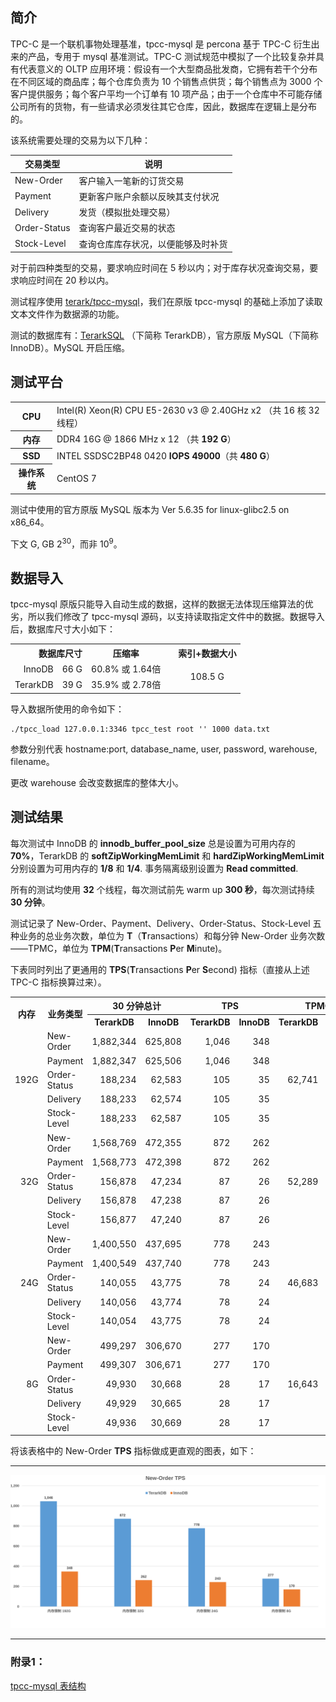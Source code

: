  ## 简介

TPC-C 是一个联机事物处理基准，tpcc-mysql 是 percona 基于 TPC-C 衍生出来的产品，专用于 mysql 基准测试。TPC-C 测试规范中模拟了一个比较复杂并具有代表意义的 OLTP 应用环境：假设有一个大型商品批发商，它拥有若干个分布在不同区域的商品库；每个仓库负责为 10 个销售点供货；每个销售点为 3000 个客户提供服务；每个客户平均一个订单有 10 项产品；由于一个仓库中不可能存储公司所有的货物，有一些请求必须发往其它仓库，因此，数据库在逻辑上是分布的。

该系统需要处理的交易为以下几种： 

| 交易类型         | 说明                |
| ------------ | ----------------- |
| New-Order    | 客户输入一笔新的订货交易      |
| Payment      | 更新客户账户余额以反映其支付状况  |
| Delivery     | 发货（模拟批处理交易）       |
| Order-Status | 查询客户最近交易的状态       |
| Stock-Level  | 查询仓库库存状况，以便能够及时补货 |

对于前四种类型的交易，要求响应时间在 5 秒以内；对于库存状况查询交易，要求响应时间在 20 秒以内。

测试程序使用 [terark/tpcc-mysql](https://github.com/Terark/tpcc-mysql)，我们在原版 tpcc-mysql 的基础上添加了读取文本文件作为数据源的功能。

测试的数据库有：[TerarkSQL](http://terark.com/docs/mysql-on-terarkdb-manual/zh-hans/installation.html) （下简称 TerarkDB），官方原版 MySQL（下简称 InnoDB）。MySQL 开启压缩。

## 测试平台
<table>
  <tr>
    <th>CPU</th>
    <td>Intel(R) Xeon(R) CPU E5-2630 v3 @ 2.40GHz x2 （共 16 核 32 线程）</td>
  </tr>
  <tr>
    <th>内存</th>
    <td>DDR4 16G @ 1866 MHz x 12 （共 <strong>192 G</strong>）</td>
  </tr>
  <tr>
    <th>SSD</th>
   <td>INTEL SSDSC2BP48 0420 <strong>IOPS 49000</strong>（共 <strong>480 G</strong>）</td>
  </tr>
  <tr>
    <th>操作系统</th>
    <td>CentOS 7</td>
  </tr>
</table>

测试中使用的官方原版 MySQL 版本为 Ver 5.6.35 for linux-glibc2.5 on x86_64。

下文 G, GB 2<sup>30</sup>，而非 10<sup>9</sup>。

## 数据导入

tpcc-mysql 原版只能导入自动生成的数据，这样的数据无法体现压缩算法的优劣，所以我们修改了 tpcc-mysql 源码，以支持读取指定文件中的数据。数据导入后，数据库尺寸大小如下：

<table>
<tr>
  <th colspan="2" align="right">数据库尺寸</th>
  <th>压缩率</th>
  <th rowspan="3"></th>
  <th>索引+数据大小</th>
</tr>
<tr>
  <td align="right">InnoDB</td>
  <td align="right">66 G</td>
  <td align="right">60.8% 或 1.64倍</td>
  <td align="center" rowspan="2">108.5 G</td>
</tr>
<tr>
  <td align="right">TerarkDB</td>
  <td align="right">39 G</td>
  <td align="right">35.9% 或 2.78倍</td>
</tr>
</table>

导入数据所使用的命令如下：

```shell
./tpcc_load 127.0.0.1:3346 tpcc_test root '' 1000 data.txt
```

参数分别代表 hostname:port, database_name, user, password, warehouse, filename。

更改 warehouse 会改变数据库的整体大小。

## 测试结果

每次测试中 InnoDB 的 **innodb_buffer_pool_size** 总是设置为可用内存的 **70%**，TerarkDB 的 **softZipWorkingMemLimit** 和 **hardZipWorkingMemLimit** 分别设置为可用内存的 **1/8** 和 **1/4**. 事务隔离级别设置为 **Read committed**.

所有的测试均使用 **32** 个线程，每次测试前先 warm up **300 秒**，每次测试持续 **30 分钟**。

测试记录了 New-Order、Payment、Delivery、Order-Status、Stock-Level 五种业务的总业务次数，单位为 **T**（**T**ransactions）和每分钟 New-Order 业务次数——TPMC，单位为 **TPM**(**T**ransactions **P**er **M**inute)。

下表同时列出了更通用的 **TPS**(**T**ransactions **P**er **S**econd) 指标（直接从上述 TPC-C 指标换算过来）。
<table>
    <tr>
        <th rowspan="2">内存</th><th rowspan="2">业务类型</th><th colspan="2">30 分钟总计</th><th colspan="2"> TPS </th><th colspan="2"> TPMC </th>
    </tr>
    <tr>
        <th>TerarkDB</th><th>InnoDB</th><th>TerarkDB</th><th>InnoDB</th><th>TerarkDB</th><th>InnoDB</th>
    </tr>
    <tr align="right">
        <td rowspan="6">192G</td>
        <td align="left">New-Order</td>
        <td>1,882,344</td>
        <td>625,808</td>
        <td>1,046</td>
        <td>348</td>
        <td rowspan="6">62,741</td>
        <td rowspan="6">20,860</td>
    </tr>
    <tr align="right">
        <td align="left">Payment</td>
        <td>1,882,347</td>
        <td>625,506</td>
        <td>1,046</td>
        <td>348</td>
    </tr>
    <tr align="right">
        <td align="left">Order-Status</td>
        <td>188,234</td>
        <td>62,583</td>
        <td>105</td>
        <td>35</td>
    </tr>
    <tr align="right">
        <td align="left">Delivery</td>
        <td>188,233</td>
        <td>62,574</td>
        <td>105</td>
        <td>35</td>
    </tr>
    <tr align="right">
        <td align="left">Stock-Level</td>
        <td>188,233</td>
        <td>62,587</td>
        <td>105</td>
        <td>35</td>
    </tr>
    <tr align="right">
    </tr>
    <tr align="right">
        <td rowspan="6">32G</td>
        <td align="left">New-Order</td>
        <td>1,568,769</td>
        <td>472,355</td>
        <td>872</td>
        <td>262</td>
        <td rowspan="6">52,289</td>
        <td rowspan="6">15,746</td>
    </tr>
    <tr align="right">
        <td align="left">Payment</td>
        <td>1,568,773</td>
        <td>472,398</td>
        <td>872</td>
        <td>262</td>
    </tr>
    <tr align="right">
        <td align="left">Order-Status</td>
        <td>156,878</td>
        <td>47,234</td>
        <td>87</td>
        <td>26</td>
    </tr>
    <tr align="right">
        <td align="left">Delivery</td>
        <td>156,878</td>
        <td>47,238</td>
        <td>87</td>
        <td>26</td>
    </tr>
    <tr align="right">
        <td align="left">Stock-Level</td>
        <td>156,877</td>
        <td>47,240</td>
        <td>87</td>
        <td>26</td>
    </tr>
    <tr align="right">
    </tr>
    <tr align="right">
        <td rowspan="6">24G</td>
        <td align="left">New-Order</td>
        <td>1,400,550</td>
        <td>437,695</td>
        <td>778</td>
        <td>243</td>
        <td rowspan="6">46,683</td>
        <td rowspan="6">14,591</td>
    </tr>
    <tr align="right">
        <td align="left">Payment</td>
        <td>1,400,549</td>
        <td>437,740</td>
        <td>778</td>
        <td>243</td>
    </tr>
    <tr align="right">
        <td align="left">Order-Status</td>
        <td>140,055</td>
        <td>43,775</td>
        <td>78</td>
        <td>24</td>
    </tr>
    <tr align="right">
        <td align="left">Delivery</td>
        <td>140,056</td>
        <td>43,774</td>
        <td>78</td>
        <td>24</td>
    </tr>
    <tr align="right">
        <td align="left">Stock-Level</td>
        <td>140,054</td>
        <td>43,775</td>
        <td>78</td>
        <td>24</td>
    </tr>
    <tr align="right">
    </tr>
    <tr align="right">
        <td rowspan="6">8G</td>
        <td align="left">New-Order</td>
        <td>499,297</td>
        <td>306,670</td>
        <td>277</td>
        <td>170</td>
        <td rowspan="6">16,643</td>
        <td rowspan="6">10,222</td>
    </tr>
    <tr align="right">
        <td align="left">Payment</td>
        <td>499,307</td>
        <td>306,671</td>
        <td>277</td>
        <td>170</td>
    </tr>
    <tr align="right">
        <td align="left">Order-Status</td>
        <td>49,930</td>
        <td>30,668</td>
        <td>28</td>
        <td>17</td>
    </tr>
    <tr align="right">
        <td align="left">Delivery</td>
        <td>49,929</td>
        <td>30,665</td>
        <td>28</td>
        <td>17</td>
    </tr>
    <tr align="right">
        <td align="left">Stock-Level</td>
        <td>49,936</td>
        <td>30,669</td>
        <td>28</td>
        <td>17</td>
    </tr>
    <tr align="right">
    </tr>
</table>

将该表格中的 New-Order **TPS** 指标做成更直观的图表，如下：
<hr/>


![TPCC](../images/benchmark_tpcc/New-Order-TPS.svg)

<hr/>

### 附录1：

[tpcc-mysql 表结构](./tpcc_mysql_table_struct.md)
